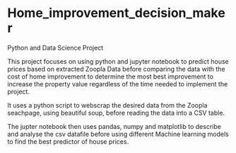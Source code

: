 # Home_improvement_decision_maker
Python and Data Science Project

This project focuses on using python and jupyter notebook to predict house prices based on extracted Zoopla Data before comparing the data with the cost of home improvement to determine the most best improvement to increase the property value regardless of the time needed to implement the project.

It uses a python script to webscrap the desired data from the Zoopla seachpage, using beautiful soup, before reading the data into a CSV table.

The jupter notebook then uses pandas, numpy and matplotlib to describe and analyse the csv datafile before using different Machine learning models to find the best predictor of house prices.
